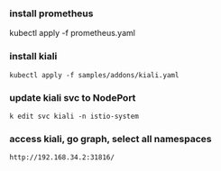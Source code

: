 ### install prometheus

kubectl apply -f prometheus.yaml

### install kiali
```
kubectl apply -f samples/addons/kiali.yaml
```
### update kiali svc to NodePort
```
k edit svc kiali -n istio-system
```
### access kiali, go graph, select all namespaces 
```
http://192.168.34.2:31816/
```